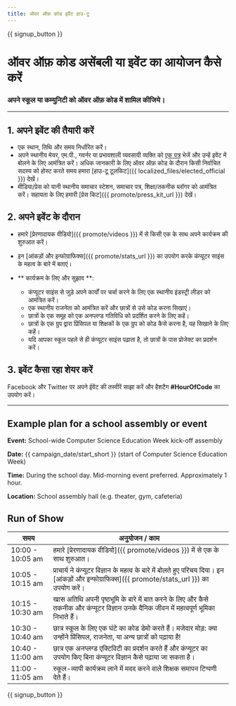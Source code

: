 ```yaml
---
title: ऑवर ऑफ़ कोड इवैंट हाउ-टु
---
```


{{ signup_button }}

# ऑवर ऑफ़ कोड असेंबली या इवेंट का आयोजन कैसे करें

### अपने स्कूल या कम्युनिटी को ऑवर ऑफ़ कोड में शामिल कीजिये।

* * *

## 1. अपने इवेंट की तैयारी करें

- एक स्थान, तिथि और समय निर्धारित करें।
- अपने स्थानीय मेयर, एम.पी., गवर्नर या प्रभावशाली व्यवसायी व्यक्ति को [एक पत्र](https://hourofcode.com/promote/resources#sample-emails) भेजें और उन्हें इवेंट में बोलने के लिए आमंत्रित करें। अधिक जानकारी के लिए ऑवर ऑफ़ कोड के दौरान किसी निर्वाचित सदस्य को होस्ट करते समय हमारा [हाउ-टू टूलकिट]({{ localized_files/elected_official }}) देखें। 
- मीडिया/प्रेस को यानी स्थानीय समाचार स्टेशन, समाचार पत्र, शिक्षा/तकनीक ब्लॉगर को आमंत्रित करें। सहायता के लिए हमारी [प्रेस किट]({{ promote/press_kit_url }}) देखें। 

## 2. अपने इवेंट के दौरान

- हमारे [प्रेरणादायक वीडियो]({{ promote/videos }}) में से किसी एक के साथ अपने कार्यक्रम की शुरुआत करें।
- इन [आंकड़ों और इन्फोग्राफिक्स]({{ promote/stats_url }}) का उपयोग करके कंप्यूटर साइंस के महत्व के बारे में बताएं।   
      
    
- ** कार्यक्रम के लिए और सुझाव **: 
    - कंप्यूटर साइंस से जुड़े अपने कार्यों पर चर्चा करने के लिए एक स्थानीय इंडस्ट्री लीडर को आमंत्रित करें।
    - एक स्थानीय राजनेता को आमंत्रित करें और छात्रों से उसे कोड करना सिखाएं।
    - छात्रों के एक समूह को एक अनप्लग्ड गतिविधि को प्रदर्शित करने के लिए कहें।
    - छात्रों के एक ग्रुप द्वारा प्रिंसिपल या शिक्षकों के एक ग्रुप को कोड कैसे करना है, यह सिखाने के लिए कहें।
    - यदि आपका स्कूल पहले से ही कंप्यूटर साइंस पढ़ाता है, तो छात्रों के पास प्रोजेक्ट का प्रदर्शन करें।

## 3. इवेंट कैसा रहा शेयर करें

Facebook और Twitter पर अपने ईवेंट की तस्वीरें साझा करें और हैशटैग **#HourOfCode** का उपयोग करें।

* * *

## Example plan for a school assembly or event

**Event:** School-wide Computer Science Education Week kick-off assembly

**Date:** {{ campaign_date/start_short }} (start of Computer Science Education Week)

**Time:** During the school day. Mid-morning event preferred. Approximately 1 hour.

**Location:** School assembly hall (e.g. theater, gym, cafeteria)

## Run of Show

| समय              | अनुयोजन / काम                                                                                                                                   |
| ---------------- | ----------------------------------------------------------------------------------------------------------------------------------------------- |
| 10:00 - 10:05 am | हमारे [प्रेरणादायक वीडियो]({{ promote/videos }}) में से एक के साथ शुरुआत।                                                                       |
| 10:05 - 10:15 am | प्राचार्य ने कंप्यूटर विज्ञान के महत्व के बारे में बोलते हुए परिचय दिया। इन [आंकड़ों और इन्फोग्राफिक्स]({{ promote/stats_url }}) का उपयोग करें। |
| 10:15 - 10:30 am | खास अतिथि अपनी पृष्ठभूमि के बारे में बात करने के लिए और कैसे तकनीक और कंप्यूटर विज्ञान उनके दैनिक जीवन में महत्वपूर्ण भूमिका निभाते हैं।        |
| 10:30 - 10:40 am | छात्र स्कूल के लिए एक घंटे का कोड डेमो करते हैं। मजेदार मोड़: क्या उन्होंने प्रिंसिपल, राजनेता, या अन्य छात्रों को पढ़ाया है!                   |
| 10:40 - 11:00 am | छात्र एक अनप्लग्ड एक्टिविटी का प्रदर्शन करते हैं और कंप्यूटर का उपयोग किए बिना कंप्यूटर विज्ञान कैसे पढ़ाया जा सकता है।                         |
| 11:00 - 11:05 am | स्कूल-व्यापी कार्यक्रम लाने में मदद करने वाले शिक्षक समापन टिप्पणी देते हैं।                                                                    |

{{ signup_button }}